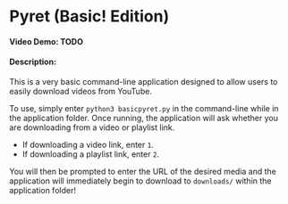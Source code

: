 # Pyret (Basic! Edition)
#### Video Demo:  TODO
#### Description:
This is a very basic command-line  application designed to allow users to easily download videos from YouTube.

To use, simply enter `python3 basicpyret.py` in the command-line while in the application folder.
Once running, the application will ask whether you are downloading from a video or playlist link.
- If downloading a video link, enter `1`.
- If downloading a playlist link, enter `2`.

You will then be prompted to enter the URL of the desired media and the application will immediately begin to download to `downloads/` within the application folder!
